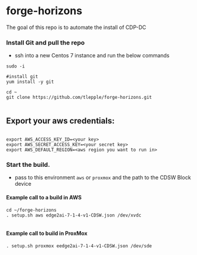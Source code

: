 # forge-horizons

The goal of this repo is to automate the install of CDP-DC

### Install Git and pull the repo


* ssh into a new Centos 7 instance and run the below commands

```
sudo -i

#install git
yum install -y git

cd ~
git clone https://github.com/tlepple/forge-horizons.git


```

## Export your aws credentials:

```

export AWS_ACCESS_KEY_ID=<your key>
export AWS_SECRET_ACCESS_KEY=<your secret key>
export AWS_DEFAULT_REGION=<aws region you want to run in>

```



### Start the build.

* pass to this environment `aws` or `proxmox` and the path to the CDSW Block device

#### Example call to a build in AWS

```
cd ~/forge-horizons
. setup.sh aws edge2ai-7-1-4-v1-CDSW.json /dev/xvdc


```


#### Example call to build in ProxMox

```
. setup.sh proxmox eedge2ai-7-1-4-v1-CDSW.json /dev/sde
```
